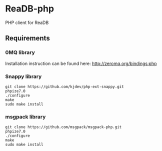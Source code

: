 # ReaDB-php
PHP client for ReaDB

## Requirements
### 0MQ library
Installation instruction can be found here: http://zeromq.org/bindings:php
### Snappy library
```Shell
git clone https://github.com/kjdev/php-ext-snappy.git
phpize7.0
./configure
make
sudo make install
```
### msgpack library
```Shell
git clone https://github.com/msgpack/msgpack-php.git
phpize7.0
./configure
make
sudo make install
```

